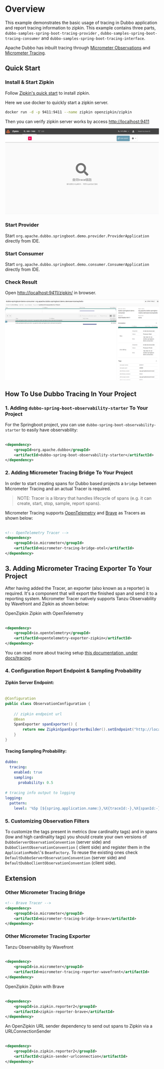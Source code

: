 # Overview

This example demonstrates the basic usage of tracing in Dubbo application and report tracing information to zipkin. This
example contains three parts, `dubbo-samples-spring-boot-tracing-provider`
, `dubbo-samples-spring-boot-tracing-consumer` and `dubbo-samples-spring-boot-tracing-interface`.

Apache Dubbo has inbuilt tracing through [Micrometer Observations](https://micrometer.io/)
and [Micrometer Tracing](https://github.com/micrometer-metrics/tracing).

## Quick Start

### Install & Start Zipkin

Follow [Zipkin's quick start](https://zipkin.io/pages/quickstart.html) to install zipkin.

Here we use docker to quickly start a zipkin server.

```bash
docker run -d -p 9411:9411 --name zipkin openzipkin/zipkin
```

Then you can verify zipkin server works by access [http://localhost:9411](http://localhost:9411)

![zipkin_home](static/zipkin_home.png)

### Start Provider

Start `org.apache.dubbo.springboot.demo.provider.ProviderApplication` directly from IDE.

### Start Consumer

Start `org.apache.dubbo.springboot.demo.consumer.ConsumerApplication` directly from IDE.

### Check Result

Open [http://localhost:9411/zipkin/](http://localhost:9411/zipkin/) in browser.

![zipkin.png](static/zipkin.png)

## How To Use Dubbo Tracing In Your Project

### 1. Adding `dubbo-spring-boot-observability-starter` To Your Project

For the Springboot project, you can use `dubbo-spring-boot-observability-starter` to easily have observability:

```xml

<dependency>
    <groupId>org.apache.dubbo</groupId>
    <artifactId>dubbo-spring-boot-observability-starter</artifactId>
</dependency>
```

### 2. Adding Micrometer Tracing Bridge To Your Project

In order to start creating spans for Dubbo based projects a `bridge` between Micrometer Tracing and an actual Tracer is
required.

> NOTE: Tracer is a library that handles lifecycle of spans (e.g. it can create, start, stop, sample, report spans).

Micrometer Tracing supports [OpenTelemetry](https://github.com/open-telemetry/opentelemetry-java)
and [Brave](https://github.com/openzipkin/brave) as Tracers as shown below:

```xml

<!-- OpenTelemetry Tracer -->
<dependency>
    <groupId>io.micrometer</groupId>
    <artifactId>micrometer-tracing-bridge-otel</artifactId>
</dependency>
```

## 3. Adding Micrometer Tracing Exporter To Your Project

After having added the Tracer, an exporter (also known as a reporter) is required. It's a component that will export the
finished span and send it to a reporting system. Micrometer Tracer natively supports Tanzu Observability by Wavefront
and Zipkin as shown below:

OpenZipkin Zipkin with OpenTelemetry

```xml

<dependency>
    <groupId>io.opentelemetry</groupId>
    <artifactId>opentelemetry-exporter-zipkin</artifactId>
</dependency>
```

You can read more about tracing setup [this documentation, under docs/tracing](https://micrometer.io/).

### 4. Configuration Report Endpoint & Sampling Probability

#### Zipkin Server Endpoint:

```java

@Configuration
public class ObservationConfiguration {

    // zipkin endpoint url
    @Bean
    SpanExporter spanExporter() {
        return new ZipkinSpanExporterBuilder().setEndpoint("http://localhost:9411/api/v2/spans").build();
    }
}
```

#### Tracing Sampling Probability:

```yaml
dubbo:
  tracing:
    enabled: true
    sampling:
      probability: 0.5

# tracing info output to logging
logging:
  pattern:
    level: '%5p [${spring.application.name:},%X{traceId:-},%X{spanId:-}]'
```

### 5. Customizing Observation Filters

To customize the tags present in metrics (low cardinality tags) and in spans (low and high cardinality tags) you should
create your own versions of `DubboServerObservationConvention` (server side) and `DubboClientObservationConvention` (
client side) and register them in the `ApplicationModel`'s `BeanFactory`. To reuse the existing ones
check `DefaultDubboServerObservationConvention` (server side) and `DefaultDubboClientObservationConvention` (client
side).

## Extension

### Other Micrometer Tracing Bridge

```xml
<!-- Brave Tracer -->
<dependency>
    <groupId>io.micrometer</groupId>
    <artifactId>micrometer-tracing-bridge-brave</artifactId>
</dependency>
```

### Other Micrometer Tracing Exporter

Tanzu Observability by Wavefront

```xml

<dependency>
    <groupId>io.micrometer</groupId>
    <artifactId>micrometer-tracing-reporter-wavefront</artifactId>
</dependency>
```

OpenZipkin Zipkin with Brave

```xml

<dependency>
    <groupId>io.zipkin.reporter2</groupId>
    <artifactId>zipkin-reporter-brave</artifactId>
</dependency>
```

An OpenZipkin URL sender dependency to send out spans to Zipkin via a URLConnectionSender

```xml

<dependency>
    <groupId>io.zipkin.reporter2</groupId>
    <artifactId>zipkin-sender-urlconnection</artifactId>
</dependency>
```
